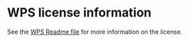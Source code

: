 # WPS license information

See the [WPS Readme file](https://github.com/WRF-CMake/wps/blob/wps-cmake/README) for more information on the license.